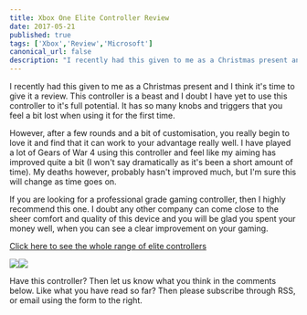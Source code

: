 ```yaml
---
title: Xbox One Elite Controller Review
date: 2017-05-21
published: true
tags: ['Xbox','Review','Microsoft']
canonical_url: false
description: "I recently had this given to me as a Christmas present and I think it's time to give it a review. This controller is a beast and I doubt I have yet to use this controller to it's full potential. It has so many knobs and triggers that you feel a bit lost when using it for the first time."
---
```


I recently had this given to me as a Christmas present and I think it's time to give it a review. This controller is a beast and I doubt I have yet to use this controller to it's full potential. It has so many knobs and triggers that you feel a bit lost when using it for the first time.

However, after a few rounds and a bit of customisation, you really begin to love it and find that it can work to your advantage really well. I have played a lot of Gears of War 4 using this controller and feel like my aiming has improved quite a bit (I won't say dramatically as it's been a short amount of time). My deaths however, probably hasn't improved much, but I'm sure this will change as time goes on.

If you are looking for a professional grade gaming controller, then I highly recommend this one. I doubt any other company can come close to the sheer comfort and quality of this device and you will be glad you spent your money well, when you can see a clear improvement on your gaming.

[Click here to see the whole range of elite controllers](https://amzn.to/2kfZTSn)

[![](https://ws-eu.amazon-adsystem.com/widgets/q?_encoding=UTF8&ASIN=B00ZV0NH40&Format=_SL250_&ID=AsinImage&MarketPlace=GB&ServiceVersion=20070822&WS=1&tag=fitness0d08-21)](https://www.amazon.co.uk/Xbox-One-Elite-Wireless-Controller/dp/B00ZV0NH40/ref=as_li_ss_il?s=videogames&ie=UTF8&qid=1486312826&sr=1-1&keywords=xbox+one+elite+controller&linkCode=li3&tag=fitness0d08-21&linkId=2b8e03c611402e766d20c9d4c27c6ea9)![](https://ir-uk.amazon-adsystem.com/e/ir?t=fitness0d08-21&l=li3&o=2&a=B00ZV0NH40)

Have this controller? Then let us know what you think in the comments below. Like what you have read so far? Then please subscribe through RSS, or email using the form to the right.
